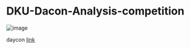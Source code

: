 # DKU-Dacon-Analysis-competition


![image](https://user-images.githubusercontent.com/44561400/92147083-95bc5500-ee55-11ea-9b96-dcc156c8cc1e.png)

daycon [link](https://dacon.io/competitions/official/235638/data/)
